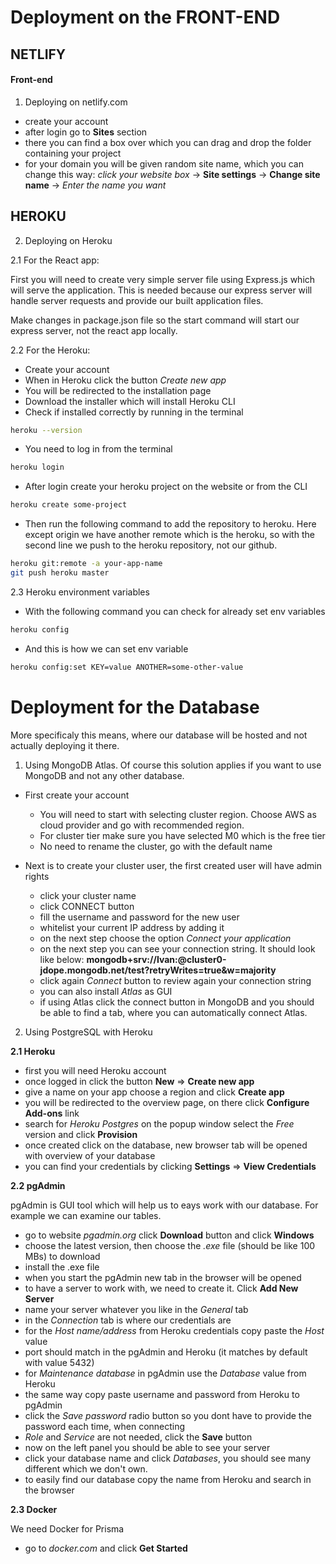 # Deployment on the FRONT-END

## NETLIFY

#### Front-end

1. Deploying on netlify.com

- create your account
- after login go to **Sites** section
- there you can find a box over which you can drag and drop the folder containing your project
- for your domain you will be given random site name, which you can change this way: _click your website box_ -> **Site settings** -> **Change site name** -> _Enter the name you want_

## HEROKU

2. Deploying on Heroku

2.1 For the React app:

First you will need to create very simple server file using Express.js which will serve the application. This is needed because our express server will handle server requests and provide our built application files.

Make changes in package.json file so the start command will start our express server, not the react app locally.

2.2 For the Heroku:

- Create your account
- When in Heroku click the button _Create new app_
- You will be redirected to the installation page
- Download the installer which will install Heroku CLI
- Check if installed correctly by running in the terminal

```bash
heroku --version
```

- You need to log in from the terminal

```bash
heroku login
```

- After login create your heroku project on the website or from the CLI

```bash
heroku create some-project
```

- Then run the following command to add the repository to heroku. Here except origin we have another remote which is the heroku, so with the second line we push to the heroku repository, not our github.

```bash
heroku git:remote -a your-app-name
git push heroku master
```

2.3 Heroku environment variables

- With the following command you can check for already set env variables

```bash
heroku config
```

- And this is how we can set env variable

```bash
heroku config:set KEY=value ANOTHER=some-other-value
```

# Deployment for the Database

More specificaly this means, where our database will be hosted and not actually deploying it there.

1. Using MongoDB Atlas. Of course this solution applies if you want to use MongoDB and not any other database.

- First create your account

  - You will need to start with selecting cluster region. Choose AWS as cloud provider and go with recommended region.
  - For cluster tier make sure you have selected M0 which is the free tier
  - No need to rename the cluster, go with the default name

- Next is to create your cluster user, the first created user will have admin rights
  - click your cluster name
  - click CONNECT button
  - fill the username and password for the new user
  - whitelist your current IP address by adding it
  - on the next step choose the option _Connect your application_
  - on the next step you can see your connection string. It should look like below:
    **mongodb+srv://Ivan:<password>@cluster0-jdope.mongodb.net/test?retryWrites=true&w=majority**
  - click again _Connect_ button to review again your connection string
  - you can also install _Atlas_ as GUI
  - if using Atlas click the connect button in MongoDB and you should be able to find a tab, where you can automatically connect Atlas.

2. Using PostgreSQL with Heroku

**2.1 Heroku**

- first you will need Heroku account
- once logged in click the button **New** => **Create new app**
- give a name on your app choose a region and click **Create app**
- you will be redirected to the overview page, on there click **Configure Add-ons** link
- search for _Heroku Postgres_ on the popup window select the _Free_ version and click **Provision**
- once created click on the database, new browser tab will be opened with overview of your database
- you can find your credentials by clicking **Settings** => **View Credentials**

**2.2 pgAdmin**

pgAdmin is GUI tool which will help us to eays work with our database. For example we can examine our tables.

- go to website _pgadmin.org_ click **Download** button and click **Windows**
- choose the latest version, then choose the _.exe_ file (should be like 100 MBs) to download
- install the .exe file
- when you start the pgAdmin new tab in the browser will be opened
- to have a server to work with, we need to create it. Click **Add New Server**
- name your server whatever you like in the _General_ tab
- in the _Connection_ tab is where our credentials are
- for the _Host name/address_ from Heroku credentials copy paste the _Host_ value
- port should match in the pgAdmin and Heroku (it matches by default with value 5432)
- for _Maintenance database_ in pgAdmin use the _Database_ value from Heroku
- the same way copy paste username and password from Heroku to pgAdmin
- click the _Save password_ radio button so you dont have to provide the password each time, when connecting
- _Role_ and _Service_ are not needed, click the **Save** button
- now on the left panel you should be able to see your server
- click your database name and click _Databases_, you should see many different which we don't own.
- to easily find our database copy the name from Heroku and search in the browser

**2.3 Docker**

We need Docker for Prisma

- go to _docker.com_ and click **Get Started**
